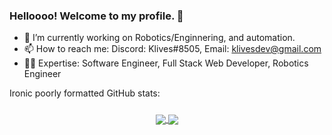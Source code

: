 ### Helloooo! Welcome to my profile. 👋

- 🔭 I’m currently working on Robotics/Enginnering, and automation.
- 📫 How to reach me: Discord: Klives#8505, Email: klivesdev@gmail.com
- 🙍‍♂️ Expertise: Software Engineer, Full Stack Web Developer, Robotics Engineer

Ironic poorly formatted GitHub stats: 

<div style="display: grid; grid-template-rows: 1fr 1fr; gap: 30px; justify-content: center;">
  <a href="https://github.com/Klivess/Klivess" style="padding: 10px;">
    <img align="center" src="https://github-readme-stats.vercel.app/api?username=Klivess&show_icons=true&theme=radical" />
    <img align="center" src="https://github-readme-stats.vercel.app/api/top-langs/?username=Klivess" />
  </a>
</div>
